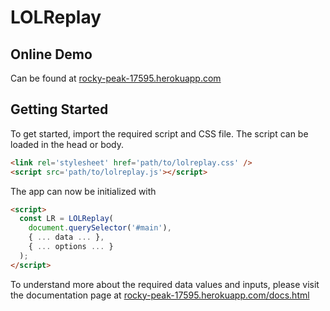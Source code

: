 # LOLReplay
## Online Demo
Can be found at [rocky-peak-17595.herokuapp.com](https://rocky-peak-17595.herokuapp.com/)

## Getting Started
To get started, import the required script and CSS file. The script can be loaded in the head or body.

```html
<link rel='stylesheet' href='path/to/lolreplay.css' />
<script src='path/to/lolreplay.js'></script>
```
The app can now be initialized with

```html
<script>
  const LR = LOLReplay(
    document.querySelector('#main'),
    { ... data ... },
    { ... options ... }
  );
</script>
```

To understand more about the required data values and inputs, please visit the documentation page at [rocky-peak-17595.herokuapp.com/docs.html](https://rocky-peak-17595.herokuapp.com/docs.html)